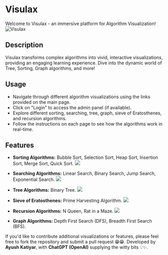 # Visulax

Welcome to Visulax - an immersive platform for Algorithm Visualization!
![Visulax](.Visulax/images/demo/Screenshot%202024-06-16%20093936.png)

## Description

Visulax transforms complex algorithms into vivid, interactive visualizations, providing an engaging learning experience. Dive into the dynamic world of Tree, Sorting, Graph algorithms, and more!

## Usage

- Navigate through different algorithm visualizations using the links provided on the main page.
- Click on "Login" to access the admin panel (if available).
- Explore different sorting, searching, tree, graph, sieve of Eratosthenes, and recursion algorithms.
- Follow the instructions on each page to see how the algorithms work in real-time.

## Features

- **Sorting Algorithms:** Bubble Sort, Selection Sort, Heap Sort, Insertion Sort, Merge Sort, Quick Sort.
![](../images/demo/Screenshot%202024-06-16%20093210.png)

- **Searching Algorithms:** Linear Search, Binary Search, Jump Search, Exponential Search.
![](../images/demo/Screenshot%202024-06-16%20093328.png)

- **Tree Algorithms:** Binary Tree.
![](../images/demo/Screenshot%202024-06-16%20093538.png)

- **Sieve of Eratosthenes:** Prime Harvesting Algorithm.
![](../images/demo/Screenshot%202024-06-16%20093131.png)

- **Recursion Algorithms:** N Queen, Rat in a Maze.
![](../images/demo/Screenshot%202024-06-16%20093358.png)

- **Graph Algorithms:** Depth First Search (DFS), Breadth First Search (BFS).




If you'd like to contribute additional visualizations or features, please feel free to fork the repository and submit a pull request 😁😁.
Developed by **Ayush Katiyar**, with **ChatGPT (OpenAI)** supplying the witty bits 💡✨.

